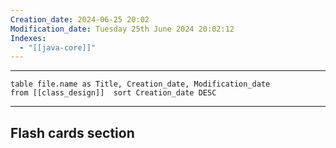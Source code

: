 ```yaml
---
Creation_date: 2024-06-25 20:02
Modification_date: Tuesday 25th June 2024 20:02:12
Indexes:
  - "[[java-core]]"
---
```


----

```dataview
table file.name as Title, Creation_date, Modification_date
from [[class_design]]  sort Creation_date DESC
```


















---
## Flash cards section
